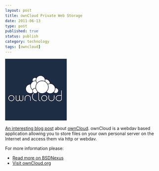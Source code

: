 ```yaml
--- 
layout: post 
title: ownCloud Private Web Storage
date: 2011-06-13
type: post 
published: true 
status: publish
category: technology
tags: [owncloud]
---
```


<img src="/assets/owncloud.png" class="image-right" alt="ownCloud Logo">

[An interesting blog post][BSDNexus] about [ownCloud][ownCloud]. 
ownCloud is a webdav based application allowing you to
store files on your own personal server on the Internet and access them
via http or webdav.

<!--more-->

For more information please:

  * [Read more on BSDNexus][BSDNexus]
  * [Visit ownCloud.org][ownCloud]

[BSDNexus]: http://www.bsdnexus.com/blog/articles/owncloud-private-web-storage
[ownCloud]: http://owncloud.org/
